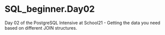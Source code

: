 # SQL_beginner.Day02
Day 02 of the PostgreSQL Intensive at School21 - Getting the data you need based on different JOIN structures.

